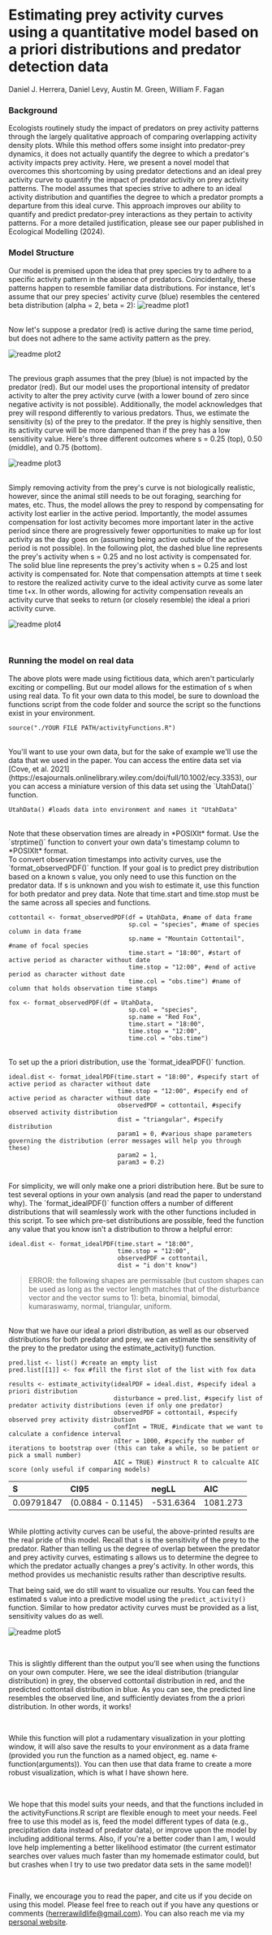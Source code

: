 # Estimating prey activity curves using a quantitative model based on a priori distributions and predator detection data
Daniel J. Herrera, Daniel Levy, Austin M. Green, William F. Fagan


### Background
Ecologists routinely study the impact of predators on prey activity patterns through the largely qualitative approach of comparing overlapping activity density plots. While this method offers some insight into predator-prey dynamics, it does not actually quantify the degree to which a predator's activity impacts prey activity. Here, we present a novel model that overcomes this shortcoming by using predator detections and an ideal prey activity curve to quantify the impact of predator activity on prey activity patterns. The model assumes that species strive to adhere to an ideal activity distribution and quantifies the degree to which a predator prompts a departure from this ideal curve. This approach improves our ability to quantify and predict predator-prey interactions as they pertain to activity patterns. For a more detailed justification, please see our paper published in Ecological Modelling (2024).
<br>
### Model Structure
Our model is premised upon the idea that prey species try to adhere to a specific activity pattern in the absence of predators. Coincidentally, these patterns happen to resemble familiar data distributions. For instance, let's assume that our prey species' activity curve (blue) resembles the centered beta distribution (alpha = 2, beta = 2):
![readme plot1](https://github.com/Dan-Herrera/Estimating_Activity_Curves/assets/66024392/26cc4f9d-634c-42c7-aa45-5f7e03366f2c)

<br>
Now let's suppose a predator (red) is active during the same time period, but does not adhere to the same activity pattern as the prey.

![readme plot2](https://github.com/Dan-Herrera/Estimating_Activity_Curves/assets/66024392/c85f88a8-42b8-4e6e-af73-a1544921a4b8)

<br>
The previous graph assumes that the prey (blue) is not impacted by the predator (red). But our model uses the proportional intensity of predator activity to alter the prey activity curve (with a lower bound of zero since negative activity is not possible). Additionally, the model acknowledges that prey will respond differently to various predators. Thus, we estimate the sensitivity (s) of the prey to the predator. If the prey is highly sensitive, then its activity curve will be more dampened than if the prey has a low sensitivity value. Here's three different outcomes where s = 0.25 (top), 0.50 (middle), and 0.75 (bottom).

![readme plot3](https://github.com/Dan-Herrera/Estimating_Activity_Curves/assets/66024392/2d8dae5c-5ff0-4fce-9c56-3f7dccff6760)

<br>
Simply removing activity from the prey's curve is not biologically realistic, however, since the animal still needs to be out foraging, searching for mates, etc. Thus, the model allows the prey to respond by compensating for activity lost earlier in the active period. Importantly, the model assumes compensation for lost activity becomes more important later in the active period since there are progressively fewer opportunities to make up for lost activity as the day goes on (assuming being active outside of the active period is not possible). In the following plot, the dashed blue line represents the prey's activity when s = 0.25 and no lost activity is compensated for. The solid blue line represents the prey's activity when s = 0.25 and lost activity is compensated for. Note that compensation attempts at time t seek to restore the realized activity curve to the ideal activity curve as some later time t+x. In other words, allowing for activity compensation reveals an activity curve that seeks to return (or closely resemble) the ideal a priori activity curve.

![readme plot4](https://github.com/Dan-Herrera/Estimating_Activity_Curves/assets/66024392/8b843c5f-c1c2-4b70-8752-8bea5670c093)

<br>

### Running the model on real data

The above plots were made using fictitious data, which aren't particularly exciting or compelling. But our model allows for the estimation of s when using real data. To fit your own data to this model, be sure to download the functions script from the code folder and source the script so the functions exist in your environment.
```{}
source("./YOUR FILE PATH/activityFunctions.R")
```

<br>
You'll want to use your own data, but for the sake of example we'll use the data that we used in the paper. You can access the entire data set via [Cove, et al. 2021](https://esajournals.onlinelibrary.wiley.com/doi/full/10.1002/ecy.3353), our you can access a miniature version of this data set using the `UtahData()` function.


```{}
UtahData() #loads data into environment and names it "UtahData"
```
<br>
Note that these observation times are already in *POSIXlt* format. Use the `strptime()` function to convert your own data's timestamp column to *POSIXlt* format.

<br>
To convert observation timestamps into activity curves, use the `format_observedPDF()` function. If your goal is to predict prey distribution based on a known s value, you only need to use this function on the predator data. If s is unknown and you wish to estimate it, use this function for both predator and prey data. Note that time.start and time.stop must be the same across all species and functions.

```{}
cottontail <- format_observedPDF(df = UtahData, #name of data frame
                                 sp.col = "species", #name of species column in data frame 
                                 sp.name = "Mountain Cottontail", #name of focal species
                                 time.start = "18:00", #start of active period as character without date
                                 time.stop = "12:00", #end of active period as character without date
                                 time.col = "obs.time") #name of column that holds observation time stamps

fox <- format_observedPDF(df = UtahData,
                                 sp.col = "species", 
                                 sp.name = "Red Fox",
                                 time.start = "18:00",
                                 time.stop = "12:00",
                                 time.col = "obs.time")
```
<br>
To set up the a priori distribution, use the `format_idealPDF()` function.

```{}
ideal.dist <- format_idealPDF(time.start = "18:00", #specify start of active period as character without date
                              time.stop = "12:00", #specify end of active period as character without date
                              observedPDF = cottontail, #specify observed activity distribution
                              dist = "triangular", #specify distribution
                              param1 = 0, #various shape parameters governing the distribution (error messages will help you through these)
                              param2 = 1,
                              param3 = 0.2)
```
<br>
For simplicity, we will only make one a priori distribution here. But be sure to test several options in your own analysis (and read the paper to understand why). The `format_idealPDF()` function offers a number of different distributions that will seamlessly work with the other functions included in this script. To see which pre-set distributions are possible, feed the function any value that you know isn't a distribution to throw a helpful error:

```{}
ideal.dist <- format_idealPDF(time.start = "18:00",
                              time.stop = "12:00",
                              observedPDF = cottontail,
                              dist = "i don't know")
```
> ERROR: the following shapes are permissable (but custom shapes can be used as long as the vector length matches that of the disturbance vector and the vector sums to 1): beta, binomial, bimodal, kumaraswamy, normal, triangular, uniform.
<br>
Now that we have our ideal a priori distribution, as well as our observed distributions for both predator and prey, we can estimate the sensitivity of the prey to the predator using the estimate_activity() function.

```{}
pred.list <- list() #create an empty list
pred.list[[1]] <- fox #fill the first slot of the list with fox data

results <- estimate_activity(idealPDF = ideal.dist, #specify ideal a priori distribution
                             disturbance = pred.list, #specify list of predator activity distributions (even if only one predator)
                             observedPDF = cottontail, #specify observed prey activity distribution
                             confInt = TRUE, #indicate that we want to calculate a confidence interval
                             nIter = 1000, #specify the number of iterations to bootstrap over (this can take a while, so be patient or pick a small number)
                             AIC = TRUE) #instruct R to calcualte AIC score (only useful if comparing models)
```
| S | CI95 | negLL |  AIC  |
| :---         |    :---        |         :---   |:---        |
| 0.09791847   | (0.0884 - 0.1145)     | -531.6364    |1081.273 |

<br>
While plotting activity curves can be useful, the above-printed results are the real pride of this model. Recall that s is the sensitivity of the prey to the predator. Rather than telling us the degree of overlap between the predator and prey activity curves, estimating s allows us to determine the degree to which the predator actually changes a prey's activity. In other words, this method provides us mechanistic results rather than descriptive results.

<br>

That being said, we do still want to visualize our results. You can feed the estimated s value into a predictive model using the `predict_activity()` function. Similar to how predator activity curves must be provided as a list, sensitivity values do as well.

![readme plot5](https://github.com/Dan-Herrera/Estimating_Activity_Curves/assets/66024392/c88b8d67-4a2c-4861-bc36-95f5436d2fd4)

<br>

This is slightly different than the output you'll see when using the functions on your own computer. Here, we see the ideal distribution (triangular distribution) in grey, the observed cottontail distribution in red, and the predicted cottontail distribution in blue. As you can see, the predicted line resembles the observed line, and sufficiently deviates from the a priori distribution. In other words, it works!

<br>

While this function will plot a rudamentary visualization in your plotting window, it will also save the results to your environment as a data frame (provided you run the function as a named object, eg. name <- function(arguments)). You can then use that data frame to create a more robust visualization, which is what I have shown here.

<br>

We hope that this model suits your needs, and that the functions included in the activityFunctions.R script are flexible enough to meet your needs. Feel free to use this model as is, feed the model different types of data (e.g., precipitation data instead of predator data), or improve upon the model by including additional terms. Also, if you're a better coder than I am, I would love help implementing a better likelihood estimator (the current estimator searches over values much faster than my homemade estimator could, but but crashes when I try to use two predator data sets in the same model)!

<br>

Finally, we encourage you to read the paper, and cite us if you decide on using this model. Please feel free to reach out if you have any questions or comments (herrerawildlife@gmail.com). You can also reach me via my [personal website](https://www.herrerawildlife.com/).
